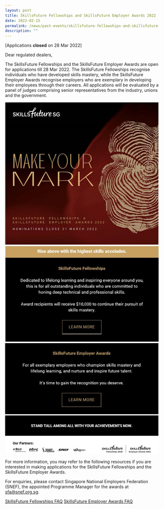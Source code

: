 ```yaml
---
layout: post
title: SkillsFuture Fellowships and SkillsFuture Employer Awards 2022
date: 2022-02-15
permalink: /news/past-events/skillsfuture-fellowships-and-skillsfuture-employer-awards-2022/
description: ""
---
```


[Applications **closed** on 28 Mar 2022]

Dear regulated dealers,
 
The SkillsFuture Fellowships and the SkillsFuture Employer Awards are open for applications till 28 Mar 2022. The SkillsFuture Fellowships recognise individuals who have developed skills mastery, while the SkillsFuture Employer Awards recognise employers who are exemplary in developing their employees through their careers. All applications will be evaluated by a panel of judges comprising senior representatives from the industry, unions and the government.

<a href="http://skillsfuture.gov.sg/sfea" target="_blank"><img src="/images/SSG1.png"></a>
<a href="https://www.skillsfuture.gov.sg/sfea#utm_source=partners&utm_medium=EDM_English&utm_campaign=SFEA2022&utm_term=Fellowships" target="_blank"><img src="/images/SSG2.jpg"></a>
<a href="https://www.skillsfuture.gov.sg/sfea#utm_source=partners&utm_medium=EDM_English&utm_campaign=SFEA2022&utm_term=Employer_awards" target="_blank"><img src="/images/SSG3.jpg"></a>
<img src="/images/SSG4.jpg">

For more information, you may refer to the following resources if you are interested in making applications for 
the SkillsFuture Fellowships and the SkillsFuture Employer Awards. 

For enquiries, please contact Singapore National Employers Federation (SNEF), the appointed Programme Manager for the awards at <a href="mailto:sfa@snef.org.sg">sfa@snef.org.sg.</a>


<a href="/images/SkillsFuture_Fellowships_FAQ_2022.pdf" target="_blank">SkillsFuture Fellowships FAQ</a> <a href="/images/SkillsFuture_Employer_Awards_FAQ_2022.pdf" target="_blank">SkillsFuture Employer Awards FAQ</a>